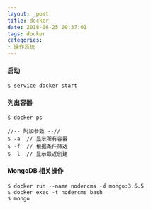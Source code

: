 ```yaml
---
layout: _post
title: docker
date: 2018-06-25 09:37:01
tags: docker
categories: 
- 操作系统
---
```


#### 启动
```
$ service docker start
```

#### 列出容器
```
$ docker ps

//-- 附加参数 --//
$ -a  // 显示所有容器
$ -f  // 根据条件筛选
$ -l  // 显示最近创建
```

#### MongoDB 相关操作
```
$ docker run --name nodercms -d mongo:3.6.5
$ docker exec -t nodercms bash
$ mongo
```
